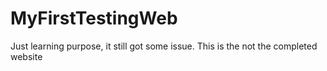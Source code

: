# MyFirstTestingWeb
Just learning purpose, it still got some issue. This is the not the completed website
